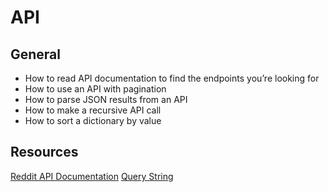 # API

## General

- How to read API documentation to find the endpoints you’re looking for
- How to use an API with pagination
- How to parse JSON results from an API
- How to make a recursive API call
- How to sort a dictionary by value

## Resources

[Reddit API Documentation](https://www.reddit.com/dev/api/)
[Query String](https://en.wikipedia.org/wiki/Query_string)
